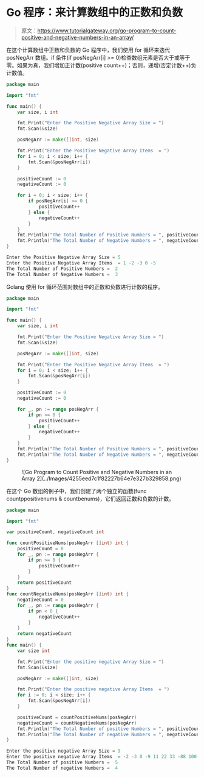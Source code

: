 # Go 程序：来计算数组中的正数和负数

> 原文：<https://www.tutorialgateway.org/go-program-to-count-positive-and-negative-numbers-in-an-array/>

在这个计算数组中正数和负数的 Go 程序中，我们使用 for 循环来迭代 posNegArr 数组。if 条件(if posNegArr[i] >= 0)检查数组元素是否大于或等于零。如果为真，我们增加正计数(positive count++)；否则，递增(否定计数++)负计数值。

```go
package main

import "fmt"

func main() {
    var size, i int

    fmt.Print("Enter the Positive Negative Array Size = ")
    fmt.Scan(&size)

    posNegArr := make([]int, size)

    fmt.Print("Enter the Positive Negative Array Items  = ")
    for i = 0; i < size; i++ {
        fmt.Scan(&posNegArr[i])
    }

    positiveCount := 0
    negativeCount := 0

    for i = 0; i < size; i++ {
        if posNegArr[i] >= 0 {
            positiveCount++
        } else {
            negativeCount++
        }
    }
    fmt.Println("The Total Number of Positive Numbers = ", positiveCount)
    fmt.Println("The Total Number of Negative Numbers = ", negativeCount)
}
```

```go
Enter the Positive Negative Array Size = 5
Enter the Positive Negative Array Items  = 1 -2 -3 0 -5
The Total Number of Positive Numbers =  2
The Total Number of Negative Numbers =  3
```

Golang 使用 for 循环范围对数组中的正数和负数进行计数的程序。

```go
package main

import "fmt"

func main() {
    var size, i int

    fmt.Print("Enter the Positive Negative Array Size = ")
    fmt.Scan(&size)

    posNegArr := make([]int, size)

    fmt.Print("Enter the Positive Negative Array Items  = ")
    for i = 0; i < size; i++ {
        fmt.Scan(&posNegArr[i])
    }

    positiveCount := 0
    negativeCount := 0

    for _, pn := range posNegArr {
        if pn >= 0 {
            positiveCount++
        } else {
            negativeCount++
        }
    }
    fmt.Println("The Total Number of Positive Numbers = ", positiveCount)
    fmt.Println("The Total Number of Negative Numbers = ", negativeCount)
}
```

<figure class="wp-block-image size-large">![Go Program to Count Positive and Negative Numbers in an Array 2](../Images/4255eed7c1f82227b64e7e327b329858.png)</figure>

在这个 Go 数组的例子中，我们创建了两个独立的函数(func countppositivenums & countbenums)，它们返回正数和负数的计数。

```go
package main

import "fmt"

var positiveCount, negativeCount int

func countPositiveNums(posNegArr []int) int {
    positiveCount = 0
    for _, pn := range posNegArr {
        if pn >= 0 {
            positiveCount++
        }
    }
    return positiveCount
}
func countNegativeNums(posNegArr []int) int {
    negativeCount = 0
    for _, pn := range posNegArr {
        if pn < 0 {
            negativeCount++
        }
    }
    return negativeCount
}
func main() {
    var size int

    fmt.Print("Enter the positive negative Array Size = ")
    fmt.Scan(&size)

    posNegArr := make([]int, size)

    fmt.Print("Enter the positive negative Array Items  = ")
    for i := 0; i < size; i++ {
        fmt.Scan(&posNegArr[i])
    }

    positiveCount = countPositiveNums(posNegArr)
    negativeCount = countNegativeNums(posNegArr)
    fmt.Println("The Total Number of positive Numbers = ", positiveCount)
    fmt.Println("The Total Number of negative Numbers = ", negativeCount)
}
```

```go
Enter the positive negative Array Size = 9
Enter the positive negative Array Items  = -2 -3 0 -9 11 22 33 -88 100
The Total Number of positive Numbers =  5
The Total Number of negative Numbers =  4
```